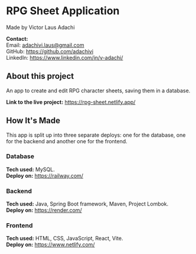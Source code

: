 # RPG Sheet Application
Made by Victor Laus Adachi

**Contact:**  
Email: adachivi.laus@gmail.com  
GitHub: https://github.com/adachivi  
LinkedIn: https://www.linkedin.com/in/v-adachi/

## About this project
An app to create and edit RPG character sheets, saving them in a database.

**Link to the live project:** https://rpg-sheet.netlify.app/

## How It's Made
This app is split up into three separate deploys: one for the database, one for the backend and another one for the frontend.

### Database
**Tech used:** MySQL.  
**Deploy on:** https://railway.com/

### Backend
**Tech used:** Java, Spring Boot framework, Maven, Project Lombok.  
**Deploy on:** https://render.com/

### Frontend
**Tech used:** HTML, CSS, JavaScript, React, Vite.  
**Deploy on:** https://www.netlify.com/
